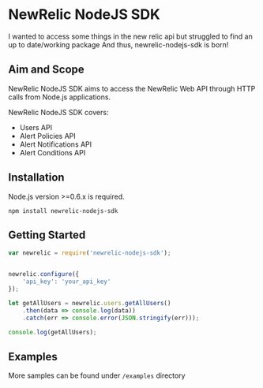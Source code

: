 # NewRelic NodeJS SDK

I wanted to access some things in the new relic api but struggled to find an up to date/working package
And thus, newrelic-nodejs-sdk is born!


## Aim and Scope

NewRelic NodeJS SDK aims to access the NewRelic Web API through HTTP calls from Node.js applications.

NewRelic NodeJS SDK covers:

* Users API
* Alert Policies API
* Alert Notifications API
* Alert Conditions API

## Installation
Node.js version >=0.6.x is required.

`npm install newrelic-nodejs-sdk`

## Getting Started

```js
var newrelic = require('newrelic-nodejs-sdk');


newrelic.configure({
    'api_key': 'your_api_key'
});
```

```js
let getAllUsers = newrelic.users.getAllUsers()
    .then(data => console.log(data))
    .catch(err => console.error(JSON.stringify(err)));

console.log(getAllUsers);
```
## Examples

More samples can be found under `/examples` directory
